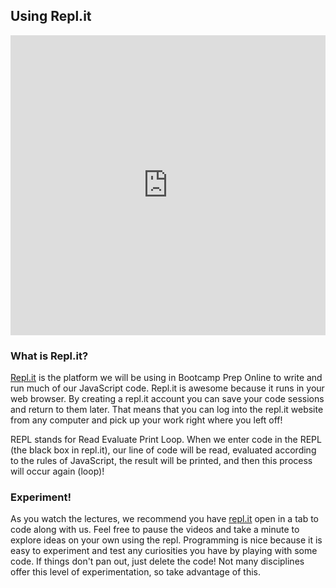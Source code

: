 ## Using Repl.it

<iframe src="https://player.vimeo.com/video/212635491" width="100%" height="480" frameborder="0" webkitallowfullscreen mozallowfullscreen allowfullscreen></iframe>

### What is Repl.it?

[Repl.it][repl.it] is the platform we will be using in Bootcamp Prep Online to
write and run much of our JavaScript code. Repl.it is awesome because it runs in your
web browser. By creating a repl.it account you can save your code sessions and
return to them later. That means that you can log into the repl.it website from
any computer and pick up your work right where you left off!

REPL stands for Read Evaluate Print Loop. When we enter code in the REPL (the black box
in repl.it), our line of code will be read, evaluated according to the rules of JavaScript,
the result will be printed, and then this process will occur again (loop)!

### Experiment!

As you watch the lectures, we recommend you have [repl.it][repl.it] open in a tab
to code along with us. Feel free to pause the videos and take a minute to explore ideas
on your own using the repl. Programming is nice because it is easy to experiment and
test any curiosities you have by playing with some code. If things don't pan out,
just delete the code! Not many disciplines offer this level of experimentation, so
take advantage of this.


[repl.it]: https://repl.it/languages/javascript
